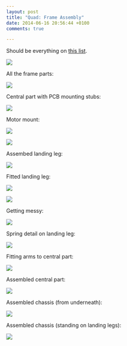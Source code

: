 ```yaml
---
layout: post
title: "Quad: Frame Assembly"
date: 2014-06-16 20:56:44 +0100
comments: true

---
```


Should be everything on [this list](http://scraps.ianrenton.com/qcbudget.xls).

![](/img/projects/quadcopter/01.jpg)

All the frame parts:

![](/img/projects/quadcopter/02.jpg)

Central part with PCB mounting stubs:

![](/img/projects/quadcopter/03.jpg)

Motor mount:

![](/img/projects/quadcopter/04.jpg)


![](/img/projects/quadcopter/05.jpg)

Assembed landing leg:

![](/img/projects/quadcopter/06.jpg)

Fitted landing leg:

![](/img/projects/quadcopter/07.jpg)


![](/img/projects/quadcopter/09.jpg)

Getting messy:

![](/img/projects/quadcopter/08.jpg)

Spring detail on landing leg:

![](/img/projects/quadcopter/10.jpg)

Fitting arms to central part:

![](/img/projects/quadcopter/11.jpg)

Assembled central part:

![](/img/projects/quadcopter/12.jpg)

Assembled chassis (from underneath):

![](/img/projects/quadcopter/13.jpg)

Assembled chassis (standing on landing legs):

![](/img/projects/quadcopter/14.jpg)

